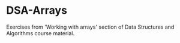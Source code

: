 # DSA-Arrays

Exercises from 'Working with arrays' section of
Data Structures and Algorithms course material.
